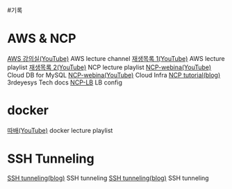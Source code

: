 #기록
# AWS & NCP
[AWS 강의실(YouTube)](https://www.youtube.com/@AWSClassroom/playlists) AWS lecture channel
[재생목록 1(YouTube)](https://www.youtube.com/playlist?list=PL-VaKu9hkhpcx7ElwUvKvYngdB86BAXOW) AWS lecture playlist
[재생목록 2(YouTube)](https://www.youtube.com/watch?v=VsSC3cW7L2s&list=RDCMUC2wPiIf2xSXGTJNqo8UOY9g&index=1) NCP lecture playlist
[NCP-webina(YouTube)](https://www.youtube.com/watch?v=_KOtMruq8aU) Cloud DB for MySQL
[NCP-webina(YouTube)](https://www.youtube.com/watch?v=Br2Z5wCk98o&t=41s) Cloud Infra 
[NCP tutorial(blog)](https://docs.3rdeyesys.com/compute/ncloud_compute_server_vpc_create.html) 3rdeyesys Tech docs
[NCP-LB](https://jyyoon94.tistory.com/10) LB config
# docker
[따배(YouTube)](https://www.youtube.com/watch?v=AYRVKB1L0Ak&list=PLApuRlvrZKogb78kKq1wRvrjg1VMwYrvi&index=1) docker lecture playlist

# SSH Tunneling
[SSH tunneling(blog)](https://hbase.tistory.com/328) SSH tunneling
[SSH tunneling(blog)](https://jjeongil.tistory.com/1664) SSH tunneling

